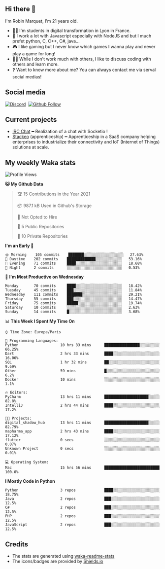 ## Hi there 👋

I'm Robin Marquet, I'm 21 years old.

- 👨‍💻 I'm students in digital transformation in Lyon in France.
- 🌱 I work a lot with Javascript especially with NodeJS and but I much prefet python, C, C++, C#, java...
- 🎮 I like gaming but I never know which games I wanna play and never play a game for long!
- 👯‍♀️ While I don't work much with others, I like to discuss coding with others and learn more.
- ❓ Want to know more about me? You can always contact me via serval social medias!

## Social media

[![Discord](https://img.shields.io/discord/759460462105854022?label=rmarquet%232048&style=for-the-badge&logo=discord&logoColor=ffffff)](https://github.com/rmarquet21)
‎‎ [![Github Follow](https://img.shields.io/github/followers/rmarquet21?logo=github&logoColor=ffffff&style=for-the-badge)](https://github.com/rmarquet21)

## Current projects

- [IRC Chat](https://socket.io/) ━ Realization of a chat with Socketio !
- [Stackeo](https://www.stackeo.io/) (apprenticeship) ━ Apprenticeship in a SaaS company helping enterprises to industrialize their connectivity and IoT (Internet of Things) solutions at scale.

## My weekly Waka stats

<!--START_SECTION:waka-->
![Profile Views](http://img.shields.io/badge/Profile%20Views-12-blue)

**🐱 My Github Data** 

> 🏆 15 Contributions in the Year 2021
 > 
> 📦 987.1 kB Used in Github's Storage 
 > 
> 🚫 Not Opted to Hire
 > 
> 📜 5 Public Repositories 
 > 
> 🔑 10 Private Repositories  
 > 
**I'm an Early 🐤** 

```text
🌞 Morning    105 commits    ███████░░░░░░░░░░░░░░░░░░   27.63% 
🌆 Daytime    202 commits    █████████████░░░░░░░░░░░░   53.16% 
🌃 Evening    71 commits     ████░░░░░░░░░░░░░░░░░░░░░   18.68% 
🌙 Night      2 commits      ░░░░░░░░░░░░░░░░░░░░░░░░░   0.53%

```
📅 **I'm Most Productive on Wednesday** 

```text
Monday       70 commits     ████░░░░░░░░░░░░░░░░░░░░░   18.42% 
Tuesday      45 commits     ███░░░░░░░░░░░░░░░░░░░░░░   11.84% 
Wednesday    111 commits    ███████░░░░░░░░░░░░░░░░░░   29.21% 
Thursday     55 commits     ███░░░░░░░░░░░░░░░░░░░░░░   14.47% 
Friday       75 commits     █████░░░░░░░░░░░░░░░░░░░░   19.74% 
Saturday     10 commits     ░░░░░░░░░░░░░░░░░░░░░░░░░   2.63% 
Sunday       14 commits     █░░░░░░░░░░░░░░░░░░░░░░░░   3.68%

```


📊 **This Week I Spent My Time On** 

```text
⌚︎ Time Zone: Europe/Paris

💬 Programming Languages: 
Python                   10 hrs 33 mins      ████████████████░░░░░░░░░   66.25% 
Dart                     2 hrs 33 mins       ████░░░░░░░░░░░░░░░░░░░░░   16.06% 
SQL                      1 hr 32 mins        ██░░░░░░░░░░░░░░░░░░░░░░░   9.69% 
Other                    59 mins             █░░░░░░░░░░░░░░░░░░░░░░░░   6.2% 
Docker                   10 mins             ░░░░░░░░░░░░░░░░░░░░░░░░░   1.1%

🔥 Editors: 
PyCharm                  13 hrs 11 mins      ████████████████████░░░░░   82.8% 
IntelliJ                 2 hrs 44 mins       ████░░░░░░░░░░░░░░░░░░░░░   17.2%

🐱‍💻 Projects: 
digital_shadow_hub       13 hrs 11 mins      ████████████████████░░░░░   82.79% 
mapharma_app             2 hrs 43 mins       ████░░░░░░░░░░░░░░░░░░░░░   17.12% 
flutter                  0 secs              ░░░░░░░░░░░░░░░░░░░░░░░░░   0.07% 
Unknown Project          0 secs              ░░░░░░░░░░░░░░░░░░░░░░░░░   0.01%

💻 Operating System: 
Mac                      15 hrs 56 mins      █████████████████████████   100.0%

```

**I Mostly Code in Python** 

```text
Python                   3 repos             ████░░░░░░░░░░░░░░░░░░░░░   18.75% 
Java                     2 repos             ███░░░░░░░░░░░░░░░░░░░░░░   12.5% 
C#                       2 repos             ███░░░░░░░░░░░░░░░░░░░░░░   12.5% 
PHP                      2 repos             ███░░░░░░░░░░░░░░░░░░░░░░   12.5% 
JavaScript               2 repos             ███░░░░░░░░░░░░░░░░░░░░░░   12.5%

```



<!--END_SECTION:waka-->

## Credits

- The stats are generated using [waka-readme-stats](https://github.com/anmol098/waka-readme-stats)
- The icons/badges are provided by [Shields.io](https://shields.io/)
